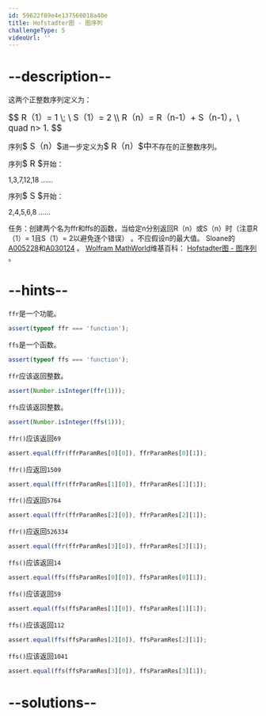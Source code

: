 ```yaml
---
id: 59622f89e4e137560018a40e
title: Hofstadter图 - 图序列
challengeType: 5
videoUrl: ''
---
```


# --description--

<p>这两个正整数序列定义为： </p><p> <big>$$ R（1）= 1 \; \ S（1）= 2 \\ R（n）= R（n-1）+ S（n-1），\ quad n> 1. $$</big> </p><p>序列<big>$ S（n）$</big>进一步定义为<big>$ R（n）$中</big>不存在的正整数序列。 </p><p>序列<big>$ R $</big>开始： </p><p> 1,3,7,12,18 ...... </p><p>序列<big>$ S $</big>开始： </p><p> 2,4,5,6,8 ...... </p>任务：创建两个名为ffr和ffs的函数，当给定n分别返回R（n）或S（n）时（注意R（1）= 1且S（1）= 2以避免逐个错误） 。不应假设n的最大值。 Sloane的<a href='http://oeis.org/A005228' title='链接：http：//oeis.org/A005228'>A005228</a>和<a href='http://oeis.org/A030124' title='链接：http：//oeis.org/A030124'>A030124</a> 。 <a href='http://mathworld.wolfram.com/HofstadterFigure-FigureSequence.html' title='链接：http：//mathworld.wolfram.com/HofstadterFigure-FigureSequence.html'>Wolfram MathWorld</a>维基百科： <a href='https://en.wikipedia.org/wiki/Hofstadter_sequence#Hofstadter_Figure-Figure_sequences' title='wp：Hofstadter_sequence＃Hofstadter_Figure-Figure_sequences'>Hofstadter图 - 图序列</a> 。 

# --hints--

`ffr`是一个功能。

```js
assert(typeof ffr === 'function');
```

`ffs`是一个函数。

```js
assert(typeof ffs === 'function');
```

`ffr`应该返回整数。

```js
assert(Number.isInteger(ffr(1)));
```

`ffs`应该返回整数。

```js
assert(Number.isInteger(ffs(1)));
```

`ffr()`应该返回`69`

```js
assert.equal(ffr(ffrParamRes[0][0]), ffrParamRes[0][1]);
```

`ffr()`应返回`1509`

```js
assert.equal(ffr(ffrParamRes[1][0]), ffrParamRes[1][1]);
```

`ffr()`应返回`5764`

```js
assert.equal(ffr(ffrParamRes[2][0]), ffrParamRes[2][1]);
```

`ffr()`应返回`526334`

```js
assert.equal(ffr(ffrParamRes[3][0]), ffrParamRes[3][1]);
```

`ffs()`应该返回`14`

```js
assert.equal(ffs(ffsParamRes[0][0]), ffsParamRes[0][1]);
```

`ffs()`应该返回`59`

```js
assert.equal(ffs(ffsParamRes[1][0]), ffsParamRes[1][1]);
```

`ffs()`应该返回`112`

```js
assert.equal(ffs(ffsParamRes[2][0]), ffsParamRes[2][1]);
```

`ffs()`应该返回`1041`

```js
assert.equal(ffs(ffsParamRes[3][0]), ffsParamRes[3][1]);
```

# --solutions--

